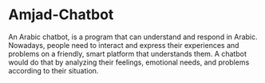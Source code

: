 # Amjad-Chatbot

An Arabic chatbot, is a program that can understand and respond in
Arabic. 
Nowadays, people need to interact and express their experiences
and problems on a friendly, smart platform that understands them.
A chatbot would do that by analyzing their feelings, emotional needs,
and problems according to their situation. 



